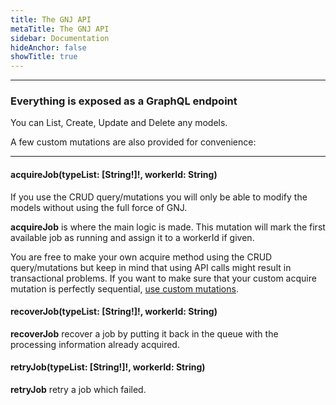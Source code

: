 ```yaml
---
title: The GNJ API
metaTitle: The GNJ API
sidebar: Documentation
hideAnchor: false
showTitle: true
---
```


---

### Everything is exposed as a GraphQL endpoint

You can List, Create, Update and Delete any models.

A few custom mutations are also provided for convenience:

---

#### acquireJob(typeList: [String!]!, workerId: String)

If you use the CRUD query/mutations you will only be able to modify the models without using the full force of GNJ.

**acquireJob** is where the main logic is made. This mutation will mark the first available job as running and assign it to a workerId if given.

You are free to make your own acquire method using the CRUD query/mutations but keep in mind that using API calls might result in transactional problems. If you want to make sure that your custom acquire mutation is perfectly sequential, [use custom mutations](06_Plugin_the_server_to_your_express#you-can-add-custom-mutations-to-the-gnj-server).

#### recoverJob(typeList: [String!]!, workerId: String)

**recoverJob** recover a job by putting it back in the queue with the processing information already acquired.


#### retryJob(typeList: [String!]!, workerId: String)

**retryJob** retry a job which failed.